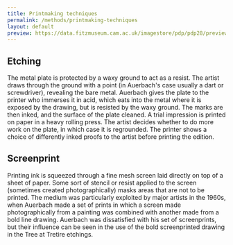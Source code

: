 ```yaml
---
title: Printmaking techniques
permalink: /methods/printmaking-techniques
layout: default
preview: https://data.fitzmuseum.cam.ac.uk/imagestore/pdp/pdp28/preview_P_18_2000.jpg
---
```


## Etching

The metal plate is protected by a waxy ground to act as a resist. The artist draws through the ground with a point (in Auerbach's case usually a dart or screwdriver), revealing the bare metal. Auerbach gives the plate to the printer who immerses it in acid, which eats into the metal where it is exposed by the drawing, but is resisted by the waxy ground. The marks are then inked, and the surface of the plate cleaned. A trial impression is printed on paper in a heavy rolling press. The artist decides whether to do more work on the plate, in which case it is regrounded. The printer shows a choice of differently inked proofs to the artist before printing the edition.

## Screenprint

Printing ink is squeezed through a fine mesh screen laid directly on top of a sheet of paper. Some sort of stencil or resist applied to the screen (sometimes created photographically) masks areas that are not to be printed. The medium was particularly exploited by major artists in the 1960s, when Auerbach made a set of prints in which a screen made photographically from a painting was combined with another made from a bold line drawing. Auerbach was dissatisfied with his set of screenprints, but their influence can be seen in the use of the bold screenprinted drawing in the Tree at Tretire etchings.
